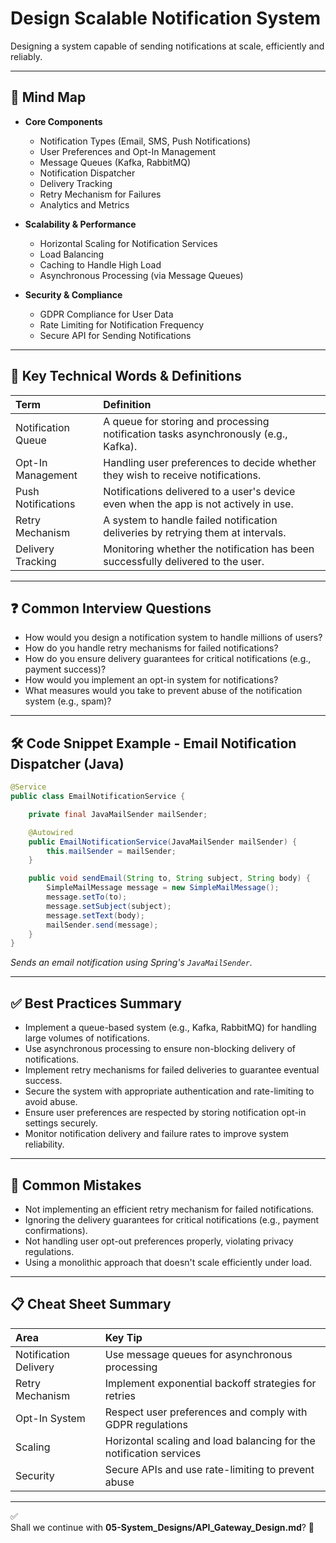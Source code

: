 # Design Scalable Notification System

Designing a system capable of sending notifications at scale, efficiently and reliably.

---

## 🧠 Mind Map

- **Core Components**
  - Notification Types (Email, SMS, Push Notifications)
  - User Preferences and Opt-In Management
  - Message Queues (Kafka, RabbitMQ)
  - Notification Dispatcher
  - Delivery Tracking
  - Retry Mechanism for Failures
  - Analytics and Metrics

- **Scalability & Performance**
  - Horizontal Scaling for Notification Services
  - Load Balancing
  - Caching to Handle High Load
  - Asynchronous Processing (via Message Queues)

- **Security & Compliance**
  - GDPR Compliance for User Data
  - Rate Limiting for Notification Frequency
  - Secure API for Sending Notifications

---

## 🎯 Key Technical Words & Definitions

| Term | Definition |
|:-----|:-----------|
| Notification Queue | A queue for storing and processing notification tasks asynchronously (e.g., Kafka). |
| Opt-In Management | Handling user preferences to decide whether they wish to receive notifications. |
| Push Notifications | Notifications delivered to a user's device even when the app is not actively in use. |
| Retry Mechanism | A system to handle failed notification deliveries by retrying them at intervals. |
| Delivery Tracking | Monitoring whether the notification has been successfully delivered to the user. |

---

## ❓ Common Interview Questions

- How would you design a notification system to handle millions of users?
- How do you handle retry mechanisms for failed notifications?
- How do you ensure delivery guarantees for critical notifications (e.g., payment success)?
- How would you implement an opt-in system for notifications?
- What measures would you take to prevent abuse of the notification system (e.g., spam)?

---

## 🛠️ Code Snippet Example - Email Notification Dispatcher (Java)

```java
@Service
public class EmailNotificationService {

    private final JavaMailSender mailSender;

    @Autowired
    public EmailNotificationService(JavaMailSender mailSender) {
        this.mailSender = mailSender;
    }

    public void sendEmail(String to, String subject, String body) {
        SimpleMailMessage message = new SimpleMailMessage();
        message.setTo(to);
        message.setSubject(subject);
        message.setText(body);
        mailSender.send(message);
    }
}
```
*Sends an email notification using Spring's `JavaMailSender`.*

---

## ✅ Best Practices Summary

- Implement a queue-based system (e.g., Kafka, RabbitMQ) for handling large volumes of notifications.
- Use asynchronous processing to ensure non-blocking delivery of notifications.
- Implement retry mechanisms for failed deliveries to guarantee eventual success.
- Secure the system with appropriate authentication and rate-limiting to avoid abuse.
- Ensure user preferences are respected by storing notification opt-in settings securely.
- Monitor notification delivery and failure rates to improve system reliability.

---

## 🚫 Common Mistakes

- Not implementing an efficient retry mechanism for failed notifications.
- Ignoring the delivery guarantees for critical notifications (e.g., payment confirmations).
- Not handling user opt-out preferences properly, violating privacy regulations.
- Using a monolithic approach that doesn't scale efficiently under load.

---

## 📋 Cheat Sheet Summary

| Area | Key Tip |
|:-----|:--------|
| Notification Delivery | Use message queues for asynchronous processing |
| Retry Mechanism | Implement exponential backoff strategies for retries |
| Opt-In System | Respect user preferences and comply with GDPR regulations |
| Scaling | Horizontal scaling and load balancing for the notification services |
| Security | Secure APIs and use rate-limiting to prevent abuse |

---

✅  
Shall we continue with **05-System_Designs/API_Gateway_Design.md**? 🚀
